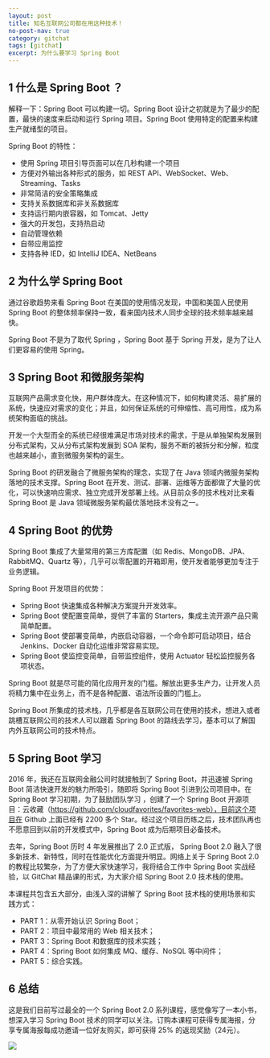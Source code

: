 ```yaml
---
layout: post
title: 知名互联网公司都在用这种技术！
no-post-nav: true
category: gitchat
tags: [gitchat]
excerpt: 为什么要学习 Spring Boot
---
```


## 1 什么是 Spring Boot ？

解释一下：Spring Boot 可以构建一切。Spring Boot 设计之初就是为了最少的配置，最快的速度来启动和运行 Spring 项目。Spring Boot 使用特定的配置来构建生产就绪型的项目。

Spring Boot 的特性：

- 使用 Spring 项目引导页面可以在几秒构建一个项目
- 方便对外输出各种形式的服务，如 REST API、WebSocket、Web、Streaming、Tasks
- 非常简洁的安全策略集成
- 支持关系数据库和非关系数据库
- 支持运行期内嵌容器，如 Tomcat、Jetty
- 强大的开发包，支持热启动
- 自动管理依赖
- 自带应用监控
- 支持各种 IED，如 IntelliJ IDEA、NetBeans

## 2 为什么学 Spring Boot

通过谷歌趋势来看 Spring Boot 在美国的使用情况发现，中国和美国人民使用 Spring Boot 的整体频率保持一致，看来国内技术人同步全球的技术频率越来越快。

Spring Boot 不是为了取代 Spring ，Spring Boot 基于 Spring 开发，是为了让人们更容易的使用 Spring。


## 3 Spring Boot 和微服务架构

互联网产品需求变化快，用户群体庞大。在这种情况下，如何构建灵活、易扩展的系统，快速应对需求的变化；并且，如何保证系统的可伸缩性、高可用性，成为系统架构面临的挑战。

开发一个大型而全的系统已经很难满足市场对技术的需求，于是从单独架构发展到分布式架构，又从分布式架构发展到 SOA 架构，服务不断的被拆分和分解，粒度也越来越小，直到微服务架构的诞生。

Spring Boot 的研发融合了微服务架构的理念，实现了在 Java 领域内微服务架构落地的技术支撑。Spring Boot 在开发、测试、部署、运维等方面都做了大量的优化，可以快速响应需求、独立完成开发部署上线。从目前众多的技术栈对比来看 Spring Boot 是 Java 领域微服务架构最优落地技术没有之一。


## 4 Spring Boot 的优势

Spring Boot 集成了大量常用的第三方库配置（如 Redis、MongoDB、JPA、RabbitMQ、Quartz 等），几乎可以零配置的开箱即用，使开发者能够更加专注于业务逻辑。

Spring Boot 开发项目的优势：

- Spring Boot 快速集成各种解决方案提升开发效率。
- Spring Boot 使配置变简单，提供了丰富的 Starters，集成主流开源产品只需简单配置。
- Spring Boot 使部署变简单，内嵌启动容器，一个命令即可启动项目，结合 Jenkins、Docker 自动化运维非常容易实现。
- Spring Boot 使监控变简单，自带监控组件，使用 Actuator 轻松监控服务各项状态。

Spring Boot 就是尽可能的简化应用开发的门槛。解放出更多生产力，让开发人员将精力集中在业务上，而不是各种配置、语法所设置的门槛上。

Spring Boot 所集成的技术栈，几乎都是各互联网公司在使用的技术，想进入或者跳槽互联网公司的技术人可以跟着 Spring Boot 的路线去学习，基本可以了解国内外互联网公司的技术特点。

## 5 Spring Boot 学习

2016 年，我还在互联网金融公司时就接触到了 Spring Boot，并迅速被 Spring Boot 简洁快速开发的魅力所吸引，随即将 Spring Boot 引进到公司项目中。在 Spring Boot 学习初期，为了鼓励团队学习 ，创建了一个 Spring Boot 开源项目：云收藏（https://github.com/cloudfavorites/favorites-web），目前这个项目在 Github 上面已经有 2200 多个 Star。经过这个项目历练之后，技术团队再也不愿意回到以前的开发模式中，Spring Boot 成为后期项目必备技术。

去年，Spring Boot 历时 4 年发展推出了 2.0 正式版， Spring Boot 2.0 融入了很多新技术、新特性，同时在性能优化方面提升明显。网络上关于  Spring Boot 2.0 的教程比较繁杂，为了方便大家快速学习，我将结合工作中 Spring Boot 实战经验，以 GitChat 精品课的形式，为大家介绍 Spring Boot 2.0 技术栈的使用。

本课程共包含五大部分，由浅入深的讲解了 Spring Boot 技术栈的使用场景和实践方式：

- PART 1：从零开始认识 Spring Boot；
- PART 2：项目中最常用的 Web 相关技术；
- PART 3：Spring Boot 和数据库的技术实践；
- PART 4：Spring Boot 如何集成 MQ、缓存、NoSQL 等中间件；
- PART 5：综合实践。

## 6 总结

这是我们目前写过最全的一个 Spring Boot 2.0 系列课程，感觉像写了一本小书，想深入学习 Spring Boot 技术的同学可以关注。订购本课程可获得专属海报，分享专属海报每成功邀请一位好友购买，即可获得 25% 的返现奖励（24元）。

![](http://www.ityouknow.com/assets/images/2019/gitchat/springboot01.png)
